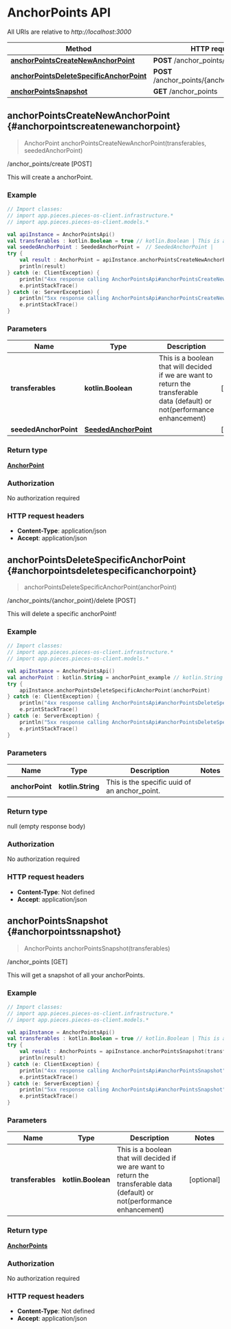 # AnchorPoints API

All URIs are relative to *http://localhost:3000*

Method | HTTP request
------------- | -------------
[**anchorPointsCreateNewAnchorPoint**](#anchorpointscreatenewanchorpoint) | **POST** /anchor_points/create
[**anchorPointsDeleteSpecificAnchorPoint**](#anchorpointsdeletespecificanchorpoint) | **POST** /anchor_points/\{anchor_point\}/delete
[**anchorPointsSnapshot**](#anchorpointssnapshot) | **GET** /anchor_points


<a id="anchorPointsCreateNewAnchorPoint"></a>
## **anchorPointsCreateNewAnchorPoint** {#anchorpointscreatenewanchorpoint}
> AnchorPoint anchorPointsCreateNewAnchorPoint(transferables, seededAnchorPoint)

/anchor_points/create [POST]

This will create a anchorPoint.

### Example
```kotlin
// Import classes:
// import app.pieces.pieces-os-client.infrastructure.*
// import app.pieces.pieces-os-client.models.*

val apiInstance = AnchorPointsApi()
val transferables : kotlin.Boolean = true // kotlin.Boolean | This is a boolean that will decided if we are want to return the transferable data (default) or not(performance enhancement)
val seededAnchorPoint : SeededAnchorPoint =  // SeededAnchorPoint | 
try {
    val result : AnchorPoint = apiInstance.anchorPointsCreateNewAnchorPoint(transferables, seededAnchorPoint)
    println(result)
} catch (e: ClientException) {
    println("4xx response calling AnchorPointsApi#anchorPointsCreateNewAnchorPoint")
    e.printStackTrace()
} catch (e: ServerException) {
    println("5xx response calling AnchorPointsApi#anchorPointsCreateNewAnchorPoint")
    e.printStackTrace()
}
```

### Parameters

Name | Type | Description  | Notes
------------- | ------------- | ------------- | -------------
 **transferables** | **kotlin.Boolean**| This is a boolean that will decided if we are want to return the transferable data (default) or not(performance enhancement) | [optional] 
 **seededAnchorPoint** | [**SeededAnchorPoint**](../models/SeededAnchorPoint)|  | [optional] 

### Return type

[**AnchorPoint**](../models/AnchorPoint)

### Authorization

No authorization required

### HTTP request headers

 - **Content-Type**: application/json
 - **Accept**: application/json

<a id="anchorPointsDeleteSpecificAnchorPoint"></a>
## **anchorPointsDeleteSpecificAnchorPoint** {#anchorpointsdeletespecificanchorpoint}
> anchorPointsDeleteSpecificAnchorPoint(anchorPoint)

/anchor_points/\{anchor_point\}/delete [POST]

This will delete a specific anchorPoint!

### Example
```kotlin
// Import classes:
// import app.pieces.pieces-os-client.infrastructure.*
// import app.pieces.pieces-os-client.models.*

val apiInstance = AnchorPointsApi()
val anchorPoint : kotlin.String = anchorPoint_example // kotlin.String | This is the specific uuid of an anchor_point.
try {
    apiInstance.anchorPointsDeleteSpecificAnchorPoint(anchorPoint)
} catch (e: ClientException) {
    println("4xx response calling AnchorPointsApi#anchorPointsDeleteSpecificAnchorPoint")
    e.printStackTrace()
} catch (e: ServerException) {
    println("5xx response calling AnchorPointsApi#anchorPointsDeleteSpecificAnchorPoint")
    e.printStackTrace()
}
```

### Parameters

Name | Type | Description  | Notes
------------- | ------------- | ------------- | -------------
 **anchorPoint** | **kotlin.String**| This is the specific uuid of an anchor_point. | 

### Return type

null (empty response body)

### Authorization

No authorization required

### HTTP request headers

 - **Content-Type**: Not defined
 - **Accept**: application/json

<a id="anchorPointsSnapshot"></a>
## **anchorPointsSnapshot** {#anchorpointssnapshot}
> AnchorPoints anchorPointsSnapshot(transferables)

/anchor_points [GET]

This will get a snapshot of all your anchorPoints.

### Example
```kotlin
// Import classes:
// import app.pieces.pieces-os-client.infrastructure.*
// import app.pieces.pieces-os-client.models.*

val apiInstance = AnchorPointsApi()
val transferables : kotlin.Boolean = true // kotlin.Boolean | This is a boolean that will decided if we are want to return the transferable data (default) or not(performance enhancement)
try {
    val result : AnchorPoints = apiInstance.anchorPointsSnapshot(transferables)
    println(result)
} catch (e: ClientException) {
    println("4xx response calling AnchorPointsApi#anchorPointsSnapshot")
    e.printStackTrace()
} catch (e: ServerException) {
    println("5xx response calling AnchorPointsApi#anchorPointsSnapshot")
    e.printStackTrace()
}
```

### Parameters

Name | Type | Description  | Notes
------------- | ------------- | ------------- | -------------
 **transferables** | **kotlin.Boolean**| This is a boolean that will decided if we are want to return the transferable data (default) or not(performance enhancement) | [optional] 

### Return type

[**AnchorPoints**](../models/AnchorPoints)

### Authorization

No authorization required

### HTTP request headers

 - **Content-Type**: Not defined
 - **Accept**: application/json

